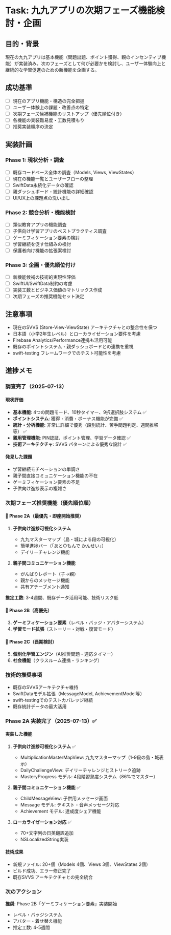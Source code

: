 # Task: 九九アプリの次期フェーズ機能検討・企画

## 目的・背景
現在の九九アプリは基本機能（問題出題、ポイント獲得、親のインセンティブ機能）が実装済み。次のフェーズとして何が必要かを検討し、ユーザー体験向上と継続的な学習促進のための新機能を企画する。

## 成功基準
- [ ] 現在のアプリ機能・構造の完全把握
- [ ] ユーザー体験上の課題・改善点の特定
- [ ] 次期フェーズ候補機能のリストアップ（優先順位付き）
- [ ] 各機能の実装難易度・工数見積もり
- [ ] 推奨実装順序の決定

## 実装計画
### Phase 1: 現状分析・調査
- [ ] 既存コードベース全体の調査（Models, Views, ViewStates）
- [ ] 現在の機能一覧とユーザーフローの整理
- [ ] SwiftData永続化データの確認
- [ ] 親ダッシュボード・統計機能の詳細確認
- [ ] UI/UX上の課題点の洗い出し

### Phase 2: 競合分析・機能検討
- [ ] 類似教育アプリの機能調査
- [ ] 子供向け学習アプリのベストプラクティス調査
- [ ] ゲーミフィケーション要素の検討
- [ ] 学習継続を促す仕組みの検討
- [ ] 保護者向け機能の拡張案検討

### Phase 3: 企画・優先順位付け
- [ ] 新機能候補の技術的実現性評価
- [ ] SwiftUI/SwiftData制約の考慮
- [ ] 実装工数とビジネス価値のマトリックス作成
- [ ] 次期フェーズの推奨機能セット決定

## 注意事項
- 現在のSVVS (Store-View-ViewState) アーキテクチャとの整合性を保つ
- 日本語（小学2年生レベル）とローカライゼーション要件を考慮
- Firebase Analytics/Performance連携も活用可能
- 既存のポイントシステム・親ダッシュボードとの連携を重視
- swift-testing フレームワークでのテスト可能性を考慮

## 進捗メモ

### 調査完了（2025-07-13）

#### 現状評価
- **基本機能**: 4つの問題モード、10秒タイマー、9択選択肢システム ✅
- **ポイントシステム**: 獲得・消費・ボーナス機能が完備 ✅
- **統計・分析機能**: 非常に詳細で優秀（段別統計、苦手問題判定、週間推移等） ✅
- **親用管理機能**: PIN認証、ポイント管理、学習データ確認 ✅
- **技術アーキテクチャ**: SVVS パターンによる優秀な設計 ✅

#### 発見した課題
- 学習継続モチベーションの単調さ
- 親子間直接コミュニケーション機能の不在
- ゲーミフィケーション要素の不足
- 子供向け進捗表示の複雑さ

### 次期フェーズ推奨機能（優先順位順）

#### 🥇 Phase 2A（最優先・即座開始推奨）
1. **子供向け進捗可視化システム**
   - 九九マスターマップ（島・城による段の可視化）
   - 簡単進捗バー（「あと○もんで かんせい」）
   - デイリーチャレンジ機能

2. **親子間コミュニケーション機能**
   - がんばりレポート（子→親）
   - 親からのメッセージ機能
   - 共有アチーブメント通知

**推定工数**: 3-4週間、既存データ活用可能、技術リスク低

#### 🥈 Phase 2B（高優先）
3. **ゲーミフィケーション要素**（レベル・バッジ・アバターシステム）
4. **学習モード拡張**（ストーリー・対戦・復習モード）

#### 🥉 Phase 2C（長期検討）
5. **個別化学習エンジン**（AI推奨問題・適応タイマー）
6. **社会機能**（クラスルーム連携・ランキング）

### 技術的推奨事項
- 既存のSVVSアーキテクチャ維持
- SwiftDataモデル拡張（MessageModel, AchievementModel等）
- swift-testingでのテストカバレッジ継続
- 既存統計データの最大活用

### Phase 2A 実装完了（2025-07-13）✅

#### 実装した機能
1. **子供向け進捗可視化システム** ✅
   - MultiplicationMasterMapView: 九九マスターマップ（1-9段の島・城表示）
   - DailyChallengeView: デイリーチャレンジとストリーク追跡
   - MasteryProgress モデル: 4段階習熟度システム（86%でマスター）

2. **親子間コミュニケーション機能** ✅
   - ChildMessageView: 子供用メッセージ画面
   - Message モデル: テキスト・音声メッセージ対応
   - Achievement モデル: 達成度シェア機能

3. **ローカライゼーション対応** ✅
   - 70+文字列の日英翻訳追加
   - NSLocalizedString実装

#### 技術成果
- 新規ファイル: 20+個（Models 4個、Views 3個、ViewStates 2個）
- ビルド成功、エラー修正完了
- 既存SVVS アーキテクチャとの完全統合

### 次のアクション
**推奨**: Phase 2B「ゲーミフィケーション要素」実装開始
- レベル・バッジシステム
- アバター・着せ替え機能
- 推定工数: 4-5週間